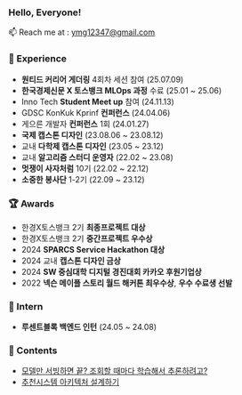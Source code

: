 ### Hello, Everyone! 


📫 Reach me at : ymg12347@gmail.com


### 🤿 Experience
* **원티드 커리어 게더링** 4회차 세션 참여 (25.07.09)
* **한국경제신문 X 토스뱅크 MLOps 과정** 수료 (25.01 ~ 25.06)
* Inno Tech **Student Meet up** 참여 (24.11.13)
* GDSC KonKuk Kprinf **컨퍼런스** (24.04.06)
* 게으른 개발자 **컨퍼런스** 1회 (24.01.27)
* **국제 캡스톤 디자인** (23.08.06 ~ 23.08.12)
* 교내 **다학제 캡스톤 디자인** (23.05 ~ 23.12)
* 교내 **알고리즘 스터디 운영자** (22.02 ~ 23.08)
* **멋쟁이 사자처럼** 10기 (22.02 ~ 22.12)
* **소중한 봉사단** 1-2기 (22.09 ~ 23.12)


### 🏆 Awards
* 한경X토스뱅크 2기 **최종프로젝트 대상** 
* 한경X토스뱅크 2기 **중간프로젝트 우수상** 
* 2024 **SPARCS Service Hackathon 대상** 
* 2024 교내 **캡스톤 디자인 금상** 
* 2024 **SW 중심대학 디지털 경진대회 카카오 후원기업상** 
* 2022 **넥슨 메이플 스토리 월드 해커톤 최우수상**, **우수 수료생 선발** 

### 💼 Intern
* **루센트블록 백엔드 인턴** (24.05 ~ 24.08) 

### 📄 Contents 
* [모델만 서빙하면 끝? 조회할 때마다 학습해서 추론하려고?](https://until.blog/@kirise/%EB%AA%A8%EB%8D%B8%EB%A7%8C-%EC%84%9C%EB%B9%99%ED%95%98%EB%A9%B4-%EB%81%9D--%EC%A1%B0%ED%9A%8C%ED%95%A0-%EB%95%8C%EB%A7%88%EB%8B%A4-%ED%95%99%EC%8A%B5%ED%95%B4%EC%84%9C-%EC%B6%94%EB%A1%A0%ED%95%98%EB%A0%A4%EA%B3%A0-)
* [추천시스템 아키텍처 설계하기](https://until.blog/@kirise/%EC%B6%94%EC%B2%9C-%EC%8B%9C%EC%8A%A4%ED%85%9C-%EC%95%84%ED%82%A4%ED%85%8D%EC%B2%98-%EC%84%A4%EA%B3%84%ED%95%98%EA%B8%B0)


